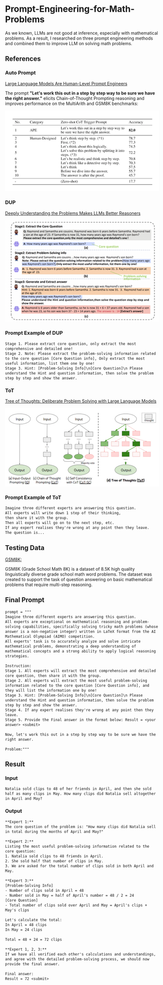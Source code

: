# Prompt-Engineering-for-Math-Problems

As we known, LLMs are not good at inference, especially with mathematical problems. As a result, I researched on three prompt engineering methods and combined them to improve LLM on solving math problems.

## References
### Auto Prompt
[Large Language Models Are Human-Level Prompt Engineers](https://arxiv.org/abs/2211.01910)

The prompt **"Let's work this out in a step by step way to be sure we have the right answer."** elicits Chain-of-Thought Prompting reasoning and improves performance on the MultiArith and GSM8K benchmarks:

![image](img/Auto.png)



### DUP
[Deeply Understanding the Problems Makes LLMs Better Reasoners](https://arxiv.org/abs/2404.14963v2)

![image](img/DUP.png)

### Prompt Example of DUP
```
Stage 1. Please extract core question, only extract the most comprehensive and detailed one!
Stage 2. Note: Please extract the problem-solving information related to the core question [Core Question info], Only extract the most useful information, list them one by one!
Stage 3. Hint: [Problem-Solving Info]\n[Core Question]\n Please understand the Hint and question information, then solve the problem step by step and show the answer.
```


### ToT
[Tree of Thoughts: Deliberate Problem Solving with Large Language Models](https://arxiv.org/abs/2305.10601)

![image](img/ToT.webp)

### Prompt Example of ToT
```
Imagine three different experts are answering this question.
All experts will write down 1 step of their thinking,
then share it with the group.
Then all experts will go on to the next step, etc.
If any expert realises they're wrong at any point then they leave.
The question is...
```

## Testing Data
[GSM8K:](https://huggingface.co/datasets/gsm8k?row=0)

GSM8K (Grade School Math 8K) is a dataset of 8.5K high quality linguistically diverse grade school math word problems. The dataset was created to support the task of question answering on basic mathematical problems that require multi-step reasoning.

## Final Prompt
```
prompt = """
Imagine three different experts are answering this question.
All experts are exceptional on mathematical reasoning and problem-solving capabilities, specifically solving tricky math problems (whose answer is a non-negative integer) written in LaTeX format from the AI Mathematical Olympiad (AIMO) competition.
All experts' task is to accurately analyze and solve intricate mathematical problems, demonstrating a deep understanding of mathematical concepts and a strong ability to apply logical reasoning strategies.

Instruction:
Stage 1. All experts will extract the most comprehensive and detailed core question, then share it with the group.
Stage 2. All experts will extract the most useful problem-solving information related to the core question [Core Question info], and they will list the information one by one!
Stage 3. Hint: [Problem-Solving Info]\n[Core Question]\n Please understand the Hint and question information, then solve the problem step by step and show the answer.
Stage 4. If any expert realises they're wrong at any point then they leave.
Stage 5. Provide the Final answer in the format below: Result = <your answer> <submit>

Now, let's work this out in a step by step way to be sure we have the right answer.

Problem:"""
```

## Result 

### Input
```
Natalia sold clips to 48 of her friends in April, and then she sold half as many clips in May. How many clips did Natalia sell altogether in April and May?
```

### Output
```
**Expert 1:**
The core question of the problem is: "How many clips did Natalia sell in total during the months of April and May?"

**Expert 2:**
Listing the most useful problem-solving information related to the core question:
1. Natalia sold clips to 48 friends in April.
2. She sold half that number of clips in May.
3. We are asked for the total number of clips sold in both April and May.

**Expert 3:**
[Problem-Solving Info]
- Number of clips sold in April = 48
- Number sold in May = half of April's number = 48 / 2 = 24
[Core Question]
- Total number of clips sold over April and May = April's clips + May's clips

Let's calculate the total:
In April = 48 clips
In May = 24 clips

Total = 48 + 24 = 72 clips

**Expert 1, 2, 3:** 
If we have all verified each other's calculations and understandings, and agree with the detailed problem-solving process, we should now provide the final answer.

Final answer:
Result = 72 <submit>
```